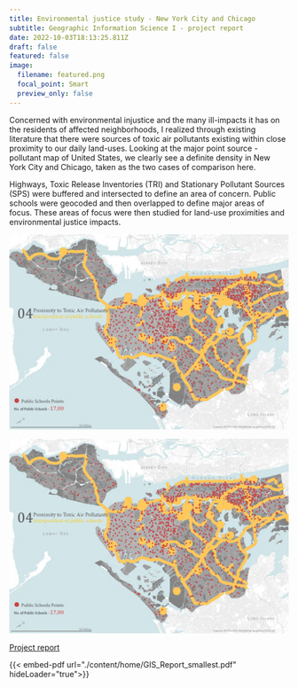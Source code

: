 ```yaml
---
title: Environmental justice study - New York City and Chicago
subtitle: Geographic Information Science I - project report
date: 2022-10-03T18:13:25.811Z
draft: false
featured: false
image:
  filename: featured.png
  focal_point: Smart
  preview_only: false
---
```

Concerned with environmental injustice and the many ill-impacts it has on the residents of affected neighborhoods, I realized through existing literature that there were sources of toxic air pollutants existing within close proximity to our daily land-uses. Looking at the major point source - pollutant map of United States, we clearly see a definite density in New York City and Chicago, taken as the two cases of comparison here.

Highways, Toxic Release Inventories (TRI) and Stationary Pollutant Sources (SPS) were buffered and intersected to define an area of concern. Public schools were geocoded and then overlapped to define major areas of focus.
These areas of focus were then studied for land-use proximities and environmental justice impacts.


![Example image](/assets/media/gis_report.png)


[<img src="https://github.com/mehak-sachdeva/starter-hugo-academic/blob/main/static/uploads/GIS_report.PNG">](https://drive.google.com/file/d/13ZEroVJSC_GL-yMoGZv622RLAaL1YSrY/view?usp=sharing)

[P﻿roject report](https://drive.google.com/file/d/13ZEroVJSC_GL-yMoGZv622RLAaL1YSrY/view?usp=sharing)

<object data="./content/home/GIS_Report_smallest.pdf" width="1000" height="1000" type='application/pdf'></object>

<script src= '/js/pdf-js/build/pdf.js'></script>
{{< embed-pdf url="./content/home/GIS_Report_smallest.pdf" hideLoader="true">}}
